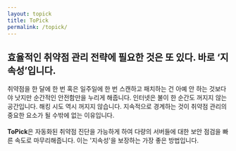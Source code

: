 ```yaml
---
layout: topick
title: ToPick
permalink: /topick/
---
```

<section class="description" role="document">
    <h2 role="presentation">효율적인 취약점 관리 전략에 필요한 것은 또 있다. 바로 ‘지속성’입니다.</h2>
    <p>취약점을 한 달에 한 번 혹은 일주일에 한 번 스캔하고 패치하는 건 아예 안 하는 것보다야 낫지만 순간적인 안전함만을 누리게 해줍니다.
    인터넷은 불이 한 순간도 꺼지지 않는 공간입니다. 해킹 시도 역시 꺼지지 않습니다.
    지속적으로 경계하는 것이 취약점 관리의 중요한 요소가 될 수밖에 없는 이유입니다.
    <br>
    <br><b>ToPick</b>은 자동화된 취약점 진단을 가능하게 하여 다량의 서버들에 대한 보안 점검을 빠른 속도로 마무리해줍니다. 이는 '지속성'을 보장하는 가장 좋은 방법입니다.</p>
</section>